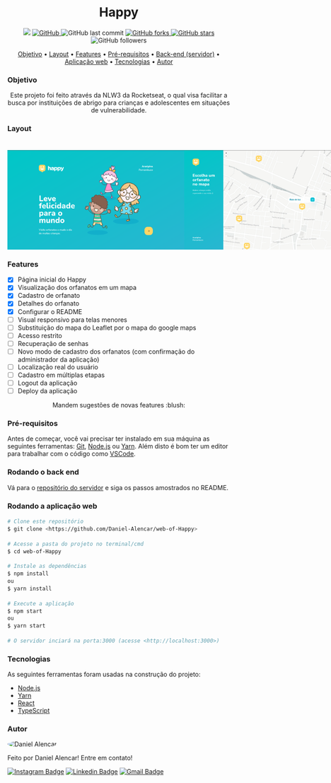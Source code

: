 <h1 align="center">
  Happy
</h1>

<p align="center">
  <img src="https://img.shields.io/static/v1?label=status&message=adicionando+novas+features&color=d4f002&style=flat-square&logo=dev">

  <a href="https://github.com/Daniel-Alencar/web-of-Happy">
    <img alt="GitHub" src="https://img.shields.io/github/license/Daniel-Alencar/web-of-Happy?color=6cb810&style=flat-square">
  </a>
  
  <img alt="GitHub last commit" src="https://img.shields.io/github/last-commit/Daniel-Alencar/web-of-Happy?logo=git&style=flat-square">
  
  <a href="https://github.com/Daniel-Alencar/web-of-Happy/network">
    <img alt="GitHub forks" src="https://img.shields.io/github/forks/Daniel-Alencar/web-of-Happy?logo=github&style=flat-square">
  </a>

  <a href="https://github.com/Daniel-Alencar/web-of-Happy/stargazers">
    <img alt="GitHub stars" src="https://img.shields.io/github/stars/Daniel-Alencar/web-of-Happy?logo=github&style=flat-square">
  </a>
  
  <img alt="GitHub followers" src="https://img.shields.io/github/followers/Daniel-Alencar?logo=github&style=flat-square">
</p>

<p align="center">
 <a href="#objetivo">Objetivo</a> •
 <a href="#layout">Layout</a> • 
 <a href="#features">Features</a> • 
 <a href="#pré-requisitos">Pré-requisitos</a> • 
 <a href="#rodando-o-back-end">Back-end (servidor)</a> • 
 <a href="#rodando-a-aplicação-web">Aplicação web</a> • 
 <a href="#tecnologias">Tecnologias</a> • 
 <a href="#autor">Autor</a>
</p>

### Objetivo

<p align="center"> Este projeto foi feito através da NLW3 da Rocketseat, o qual visa facilitar a busca por instituições de abrigo para crianças e adolescentes em situações de vulnerabilidade.</p>

### Layout

<p align="center">
  <h1 style="display: flex;">
    <img width="400" alt="NextLevelWeek" title="#NextLevelWeek" src="./assets/Happy-Banner.png" />
    <img width="400" alt="NextLevelWeek" title="#NextLevelWeek" src="./assets/choice-orphanage.png" />
    <img width="400" alt="NextLevelWeek" title="#NextLevelWeek" src="./assets/create-orphanage.png" />
    <img width="400" alt="NextLevelWeek" title="#NextLevelWeek" src="./assets/Orphanage-details.png" />
  </h1>
</p>

### Features

- [x] Página inicial do Happy
- [x] Visualização dos orfanatos em um mapa
- [x] Cadastro de orfanato
- [x] Detalhes do orfanato
- [x] Configurar o README
- [ ] Visual responsivo para telas menores
- [ ] Substituição do mapa do Leaflet por o mapa do google maps
- [ ] Acesso restrito
- [ ] Recuperação de senhas
- [ ] Novo modo de cadastro dos orfanatos (com confirmação do administrador da aplicação)
- [ ] Localização real do usuário
- [ ] Cadastro em múltiplas etapas
- [ ] Logout da aplicação
- [ ] Deploy da aplicação

<p align="center">Mandem sugestões de novas features :blush:<p/>


### Pré-requisitos

Antes de começar, você vai precisar ter instalado em sua máquina as seguintes ferramentas:
[Git](https://git-scm.com), [Node.js](https://nodejs.org/en/) ou [Yarn](https://yarnpkg.com/). 
Além disto é bom ter um editor para trabalhar com o código como [VSCode](https://code.visualstudio.com/).

### Rodando o back end

Vá para o [repositório do servidor](https://github.com/Daniel-Alencar/backend-of-Happy) e siga os passos amostrados no README.

### Rodando a aplicação web

```bash
# Clone este repositório
$ git clone <https://github.com/Daniel-Alencar/web-of-Happy>

# Acesse a pasta do projeto no terminal/cmd
$ cd web-of-Happy

# Instale as dependências
$ npm install
ou
$ yarn install

# Execute a aplicação
$ npm start
ou
$ yarn start

# O servidor inciará na porta:3000 (acesse <http://localhost:3000>)
```

### Tecnologias

As seguintes ferramentas foram usadas na construção do projeto:

- [Node.js](https://nodejs.org/en/)
- [Yarn](https://yarnpkg.com/)
- [React](https://pt-br.reactjs.org/)
- [TypeScript](https://www.typescriptlang.org/)

### Autor

<img 
    style="border-radius: 50%;"
    src="https://avatars2.githubusercontent.com/u/51214434?s=400&u=439cd150f8dbf2706452ce6a362992e077285793&v=4"
    width="100px;"
    alt="Daniel Alencar"
/>

Feito por Daniel Alencar! 
Entre em contato!

[![Instagram Badge](https://img.shields.io/badge/-@daniel_alencar_-de2099?style=flat-square&logo=Instagram&logoColor=white&link=https://www.linkedin.com/in/Daniel746/)](https://www.instagram.com/daniel_alencar_/) [![Linkedin Badge](https://img.shields.io/badge/-Daniel-blue?style=flat-square&logo=Linkedin&logoColor=white&link=https://www.linkedin.com/in/Daniel746/)](https://www.linkedin.com/in/Daniel746/) [![Gmail Badge](https://img.shields.io/badge/-danielalencar746@gmail.com-c14438?style=flat-square&logo=Gmail&logoColor=white&link=mailto:danielalencar746@gmail.com)](mailto:danielalencar746@gmail.com)
